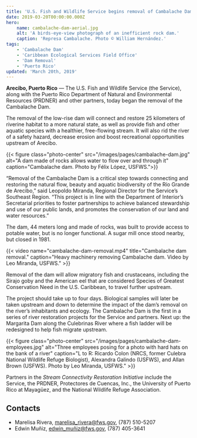 ```yaml
---
title: 'U.S. Fish and Wildlife Service begins removal of Cambalache Dam to aid conservation of Río Grande de Arecibo'
date: 2019-03-20T00:00:00.000Z
hero:
    name: cambalache-dam-aerial.jpg
    alt: 'A birds-eye-view photograph of an inefficient rock dam.'
    caption: 'Represa Cambalache. Photo © William Hernández.'
tags:
    - 'Cambalache Dam'
    - 'Caribbean Ecological Services Field Office'
    - 'Dam Removal'
    - 'Puerto Rico'
updated: 'March 20th, 2019'
---
```


**Arecibo, Puerto Rico** &mdash; The U.S. Fish and Wildlife Service (the Service), along with the Puerto Rico Department of Natural and Environmental Resources (PRDNER) and other partners, today began the removal of the Cambalache Dam.

The removal of the low-rise dam will connect and restore 25 kilometers of riverine habitat to a more natural state, as well as provide fish and other aquatic species with a healthier, free-flowing stream. It will also rid the river of a safety hazard, decrease erosion and boost recreational opportunities upstream of Arecibo.

{{< figure class="photo-center" src="/images/pages/cambalache-dam.jpg" alt="A dam made of rocks allows water to flow over and through it" caption="Cambalache dam. Photo by Félix López, USFWS.">}}

“Removal of the Cambalache Dam is a critical step towards connecting and restoring the natural flow, beauty and aquatic biodiversity of the Río Grande de Arecibo,” said Leopoldo Miranda, Regional Director for the Service’s Southeast Region. “This project is in line with the Department of Interior’s Secretarial priorities to foster partnerships to achieve balanced stewardship and use of our public lands, and promotes the conservation of our land and water resources.”

The dam, 44 meters long and made of rocks, was built to provide access to potable water, but is no longer functional. A sugar mill once stood nearby, but closed in 1981.

{{< video name="cambalache-dam-removal.mp4" title="Cambalache dam removal." caption="Heavy machinery removing Cambalache dam. Video by Leo Miranda, USFWS." >}}

Removal of the dam will allow migratory fish and crustaceans, including the Sirajo goby and the American eel that are considered Species of Greatest Conservation Need in the U.S. Caribbean, to travel further upstream.

The project should take up to four days. Biological samples will later be taken upstream and down to determine the impact of the dam’s removal on the river’s inhabitants and ecology. The Cambalache Dam is the first in a series of river restoration projects for the Service and partners. Next up: the Margarita Dam along the Culebrinas River where a fish ladder will be redesigned to help fish migrate upstream.

{{< figure class="photo-center" src="/images/pages/cambalache-dam-employees.jpg" alt="Three employees posing for a photo with hard hats on the bank of a river" caption="L to R: Ricardo Colon (NRCS, former Culebra National Wildlife Refuge Biologist), Alexandra Galindo (USFWS), and Allan Brown (USFWS). Photo by Leo Miranda, USFWS." >}}

Partners in the *Stream Connectivity Restoration Initiative* include the Service, the PRDNER, Protectores de Cuencas, Inc., the University of Puerto Rico at Mayagüez, and the National Wildlife Refuge Association.

## Contacts

- Marelisa Rivera, [marelisa_rivera@fws.gov](mailto:marelisa_rivera@fws.gov), (787) 510-5207
- Edwin Muñiz, [edwin_muñiz@fws.gov](mailto:edwin_muñiz@fws.gov), (787) 405-3641